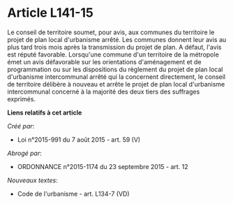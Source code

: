 # Article L141-15

Le conseil de territoire soumet, pour avis, aux communes du territoire le projet de plan local d'urbanisme arrêté. Les
communes donnent leur avis au plus tard trois mois après la transmission du projet de plan. A défaut, l'avis est réputé
favorable. Lorsqu'une commune d'un territoire de la métropole émet un avis défavorable sur les orientations d'aménagement et
de programmation ou sur les dispositions du règlement du projet de plan local d'urbanisme intercommunal arrêté qui la
concernent directement, le conseil de territoire délibère à nouveau et arrête le projet de plan local d'urbanisme
intercommunal concerné à la majorité des deux tiers des suffrages exprimés.

**Liens relatifs à cet article**

_Créé par_:

  - Loi n°2015-991 du 7 août 2015 - art. 59 (V)

_Abrogé par_:

  - ORDONNANCE n°2015-1174 du 23 septembre 2015 - art. 12

_Nouveaux textes_:

  - Code de l'urbanisme - art. L134-7 (VD)
